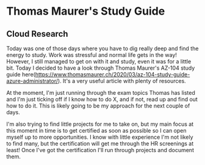 <!-- This is a template you can use for quick progress days. It removes a lot of the steps we encourage you to share in the longer template 000-DAY-ARTICLE-LONG-TEMPLATE.MD-->

# Thomas Maurer's Study Guide

## Cloud Research

Today was one of those days where you have to dig really deep and find the energy to study. Work was stressful and normal life gets in the way! However, I still managed to get on with it and study, even it was for a little bit. Today I decided to have a look through Thomas Maurer's AZ-104 study guide here(https://www.thomasmaurer.ch/2020/03/az-104-study-guide-azure-administrator/). It's a very useful article with plenty of resources.

At the moment, I'm just running through the exam topics Thomas has listed and I'm just ticking off if I know how to do X, and if not, read up and find out how to do it. This is likely going to be my approach for the next couple of days.

I'm also trying to find little projects for me to take on, but my main focus at this moment in time is to get certified as soon as possible so I can open myself up to more opportunities. I know with little experience I'm not likely to find many, but the certification will get me through the HR screenings at least! Once I've got the certification I'll run through projects and document them. 
